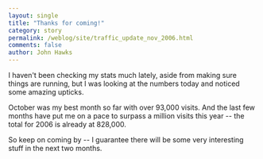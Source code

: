 ```yaml
---
layout: single 
title: "Thanks for coming!" 
category: story
permalink: /weblog/site/traffic_update_nov_2006.html
comments: false 
author: John Hawks 
---
```



<p>
I haven't been checking my stats much lately, aside from making sure things are running, but I was looking at the numbers today and noticed some amazing upticks. 
</p>

<p>
October was my best month so far with over 93,000 visits. And the last few months have put me on a pace to surpass a million visits this year -- the total for 2006 is already at 828,000. 
</p>

<p>
So keep on coming by -- I guarantee there will be some very interesting stuff in the next two months. 
</p>

